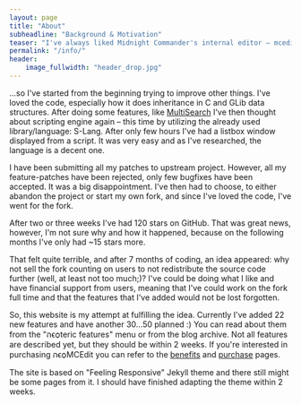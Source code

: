 ```yaml
---
layout: page
title: "About"
subheadline: "Background & Motivation"
teaser: "I've always liked Midnight Commander's internal editor – mcedit. After getting enough of vim half year ago, I've thought – 'Why not improve mcedit so that it can compete vim?'. I've started with adding Python scripting. However, it was pretty big and as MC hackers told me, Midnight Commander is often used on embedded devices with low memory."
permalink: "/info/"
header:
    image_fullwidth: "header_drop.jpg"
---
```


...so I've started from the beginning trying to improve other
things. I've loved the code, especially how it does inheritance in
C and GLib data structures. After doing some features, like
[MultiSearch][1] I've then thought about scripting engine again –
this time by utilizing the already used library/language: S-Lang.
After only few hours I've had a listbox window displayed from a
script. It was very easy and as I've researched, the language is a
decent one.

I have been submitting all my patches to upstream project.
However, all my feature-patches have been rejected, only few
bugfixes have been accepted. It was a big disappointment. I've
then had to choose, to either abandon the project or start my own
fork, and since I've loved the code, I've went for the fork.

After two or three weeks I've had 120 stars on GitHub. That was
great news, however, I'm not sure why and how it happened, because
on the following months I've only had ~15 stars more.

That felt quite terrible, and after 7 months of coding, an idea
appeared: why not sell the fork counting on users to not
redistribute the source code further (well, at least not too
much;)? I've could be doing what I like and have financial support
from users, meaning that I've could work on the fork full time and
that the features that I've added would not be lost forgotten.

So, this website is my attempt at fulfilling the idea. Currently
I've added 22 new features and have another 30…50 planned :) You
can read about them from the "הϵѻteric features" menu or from the
blog archive. Not all features are described yet, but they should
be within 2 weeks. If you're interested in purchasing הϵѻMCEdit
you can refer to the [benefits][2] and
[purchase][3] pages.

The site is based on "Feeling Responsive" Jekyll theme and there
still might be some pages from it. I should have finished adapting
the theme within 2 weeks.

 [1]: /changelog/news/Recently_Merged_Features/
 [2]: /buy/Benefits
 [3]: /buy/
 

